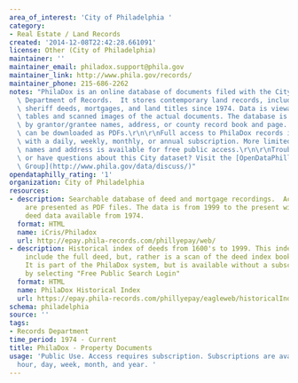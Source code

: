```yaml
---
area_of_interest: 'City of Philadelphia '
category:
- Real Estate / Land Records
created: '2014-12-08T22:42:28.661091'
license: Other (City of Philadelphia)
maintainer: ''
maintainer_email: philadox.support@phila.gov
maintainer_link: http://www.phila.gov/records/
maintainer_phone: 215-686-2262
notes: "PhilaDox is an online database of documents filed with the City of Philadelphia\
  \ Department of Records.  It stores contemporary land records, including deeds,\
  \ sheriff deeds, mortgages, and land titles since 1974. Data is viewable as lists,\
  \ tables and scanned images of the actual documents. The database is searchable\
  \ by grantor/grantee names, address, or county record book and page.  Scanned documents\
  \ can be downloaded as PDFs.\r\n\r\nFull access to PhilaDox records is available\
  \ with a daily, weekly, monthly, or annual subscription. More limited search for\
  \ names and address is available for free public access.\r\n\r\nTrouble downloading\
  \ or have questions about this City dataset? Visit the [OpenDataPhilly Discussion\
  \ Group](http://www.phila.gov/data/discuss/)"
opendataphilly_rating: '1'
organization: City of Philadelphia
resources:
- description: Searchable database of deed and mortgage recordings.  Actual deeds
    are presented as PDF files. The data is from 1999 to the present with some limited
    deed data available from 1974.
  format: HTML
  name: iCris/Philadox
  url: http://epay.phila-records.com/phillyepay/web/
- description: Historical index of deeds from 1600's to 1999. This index does not
    include the full deed, but, rather is a scan of the deed index books and pages.
    It is part of the PhilaDox system, but is available without a subscription fee
    by selecting "Free Public Search Login"
  format: HTML
  name: PhilaDox Historical Index
  url: https://epay.phila-records.com/phillyepay/eagleweb/historicalIndex.jsp
schema: philadelphia
source: ''
tags:
- Records Department
time_period: 1974 - Current
title: PhilaDox - Property Documents
usage: 'Public Use. Access requires subscription. Subscriptions are available per
  hour, day, week, month, and year. '
---
```

